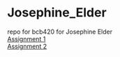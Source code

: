 # Josephine_Elder
repo for bcb420 for Josephine Elder \
[Assignment 1](https://github.com/bcb420-2025/Josephine_Elder/blob/main/A1_JosephineElder.html) \
[Assignment 2](https://github.com/bcb420-2025/Josephine_Elder/blob/main/A2_JosephineElder.html)
